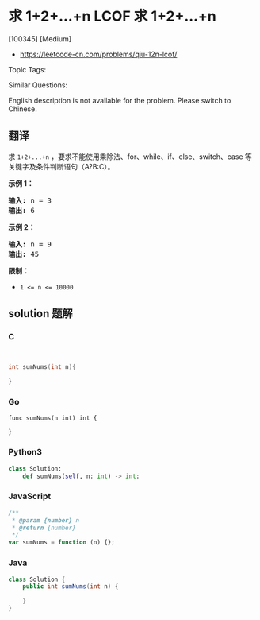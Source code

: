 # 求 1+2+…+n LCOF 求 1+2+…+n

[100345] [Medium]

- https://leetcode-cn.com/problems/qiu-12n-lcof/

Topic Tags:

Similar Questions:

English description is not available for the problem. Please switch to Chinese.

## 翻译

求 `1+2+...+n` ，要求不能使用乘除法、for、while、if、else、switch、case 等关键字及条件判断语句（A?B:C）。

**示例 1：**

<pre><strong>输入:</strong> n = 3
<strong>输出:&nbsp;</strong>6
</pre>

**示例 2：**

<pre><strong>输入:</strong> n = 9
<strong>输出:&nbsp;</strong>45
</pre>

**限制：**

- `1 <= n <= 10000`

## solution 题解

### C

```c


int sumNums(int n){

}


```

### Go

```golang
func sumNums(n int) int {

}
```

### Python3

```python
class Solution:
    def sumNums(self, n: int) -> int:
```

### JavaScript

```javascript
/**
 * @param {number} n
 * @return {number}
 */
var sumNums = function (n) {};
```

### Java

```java
class Solution {
    public int sumNums(int n) {

    }
}
```
